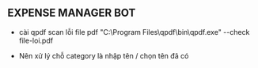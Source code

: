 ## EXPENSE MANAGER BOT

- cài qpdf scan lỗi file pdf
  "C:\Program Files\qpdf\bin\qpdf.exe" --check file-loi.pdf

- Nên xử lý chỗ category là nhập tên / chọn tên đã có
